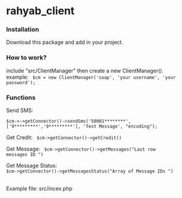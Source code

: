 # rahyab_client

<h3> Installation </h3>

Download this package and add in your project.

<h3> How to work? </h3>
include "src/ClientManager" then  create a new ClientManager().<br>
example: <code> $cm = new ClientManager('soap', 'your username', 'your password'); </code>

<h3> Functions </h3>

Send SMS: <br> <code> $cm->->getConnector()->sendSms('50001********', ['9*********','9*********'], 'Test Message', "encoding");</code>

Get Credit: <code> $cm->getConnector()->getCredit() </code>

Get Message: <code> $cm->getConnector()->getMessages("Last row messages ID ") </code>

Get Message Status: <code> $cm->getConnector()->getMessagesStatus("Array of Message IDs ") </code>


<br>
Example file: src/incex.php
